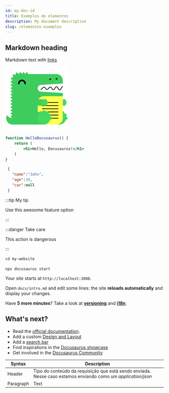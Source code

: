 ```yaml
---
id: my-doc-id
title: Exemplos de elementos
description: My document description
slug: /elementos-exemplos
---
```


## Markdown heading

Markdown text with [links](./hello.md)

![Docusaurus logo](/img/docusaurus.png)

```jsx title="src/components/HelloDocusaurus.js"
function HelloDocusaurus() {
    return (
        <h1>Hello, Docusaurus!</h1>
    )
}
```

```json
 { 
   "name":"John", 
   "age":30, 
   "car":null
 }
```


:::tip My tip

Use this awesome feature option

:::

:::danger Take care

This action is dangerous

:::

```shell
cd my-website

npx docusaurus start
```

Your site starts at `http://localhost:3000`.

Open `docs/intro.md` and edit some lines: the site **reloads automatically** and display your changes.

Have **5 more minutes**? Take a look at **[versioning](../iniciando-a-integracao/metodos-interfaces-integracao)** and **[i18n](../iniciando-a-integracao/procedimentos-para-integracao)**.

## What's next?

- Read the [official documentation](https://docusaurus.io/).
- Add a custom [Design and Layout](https://docusaurus.io/docs/styling-layout)
- Add a [search bar](https://docusaurus.io/docs/search)
- Find inspirations in the [Docusaurus showcase](https://docusaurus.io/showcase)
- Get involved in the [Docusaurus Community](https://docusaurus.io/community/support)

| Syntax | Description |
| --- | ----------- |
| Header | Tipo do conteúdo da requisição que está sendo enviada. Nesse caso estamos enviando como um *application/json* |
| Paragraph | Text |






